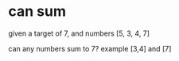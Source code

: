 # can sum

given a target of 7, and numbers [5, 3, 4, 7]

can any numbers sum to 7? example [3,4] and [7]
